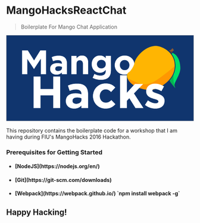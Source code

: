 # MangoHacksReactChat
> Boilerplate For Mango Chat Application

<div style="text-align:center"><img src="public/img/MangoHacks.png" /></div>


This repository contains the boilerplate code for a workshop that I am having
during FIU's MangoHacks 2016 Hackathon.

### Prerequisites for Getting Started

+ <h4> [NodeJS](https://nodejs.org/en/) </h4>
+ <h4> [Git](https://git-scm.com/downloads) </h4>
+ <h4> [Webpack](https://webpack.github.io/) `npm install webpack -g` </h4>

## Happy Hacking!

